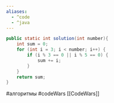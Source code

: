 ```yaml
---
aliases:
  - ^code
  - ^java
---
```


```java
public static int solution(int number){  
    int sum = 0;  
    for (int i = 3; i < number; i++) {  
        if (i % 3 == 0 || i % 5 == 0) {  
            sum += i;  
        }  
    }  
    return sum;  
}
```
#алгоритмы #codeWars [[CodeWars]] 